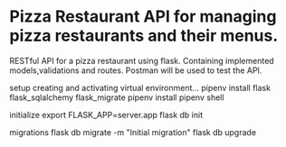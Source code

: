  # Pizza Restaurant API for managing pizza restaurants and their menus.

 RESTful API for a pizza restaurant using flask. Containing implemented models,validations and routes. Postman will be used to test the API.

 setup
 creating and activating virtual environment...
 pipenv install flask flask_sqlalchemy flask_migrate
 pipenv install
 pipenv shell

 initialize
 export FLASK_APP=server.app
 flask db init

 migrations
 flask db migrate -m "Initial migration"
 flask db upgrade
